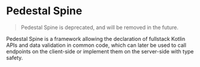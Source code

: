 # Pedestal Spine

> Pedestal Spine is deprecated, and will be removed in the future.

Pedestal Spine is a framework allowing the declaration of fullstack Kotlin APIs and data validation in common code, which can later be used to call endpoints on the client-side or implement them on the server-side with type safety.
